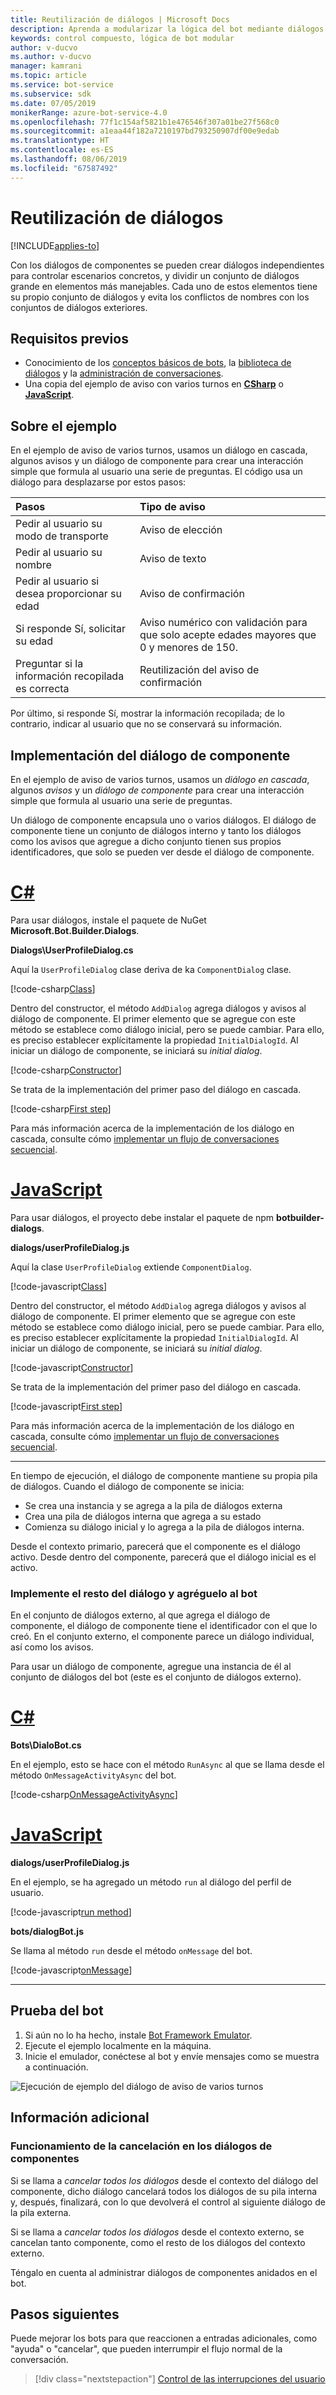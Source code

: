 ```yaml
---
title: Reutilización de diálogos | Microsoft Docs
description: Aprenda a modularizar la lógica del bot mediante diálogos de componentes en Bot Framework SDK.
keywords: control compuesto, lógica de bot modular
author: v-ducvo
ms.author: v-ducvo
manager: kamrani
ms.topic: article
ms.service: bot-service
ms.subservice: sdk
ms.date: 07/05/2019
monikerRange: azure-bot-service-4.0
ms.openlocfilehash: 77f1c154af5821b1e476546f307a01be27f568c0
ms.sourcegitcommit: a1eaa44f182a7210197bd793250907df00e9edab
ms.translationtype: HT
ms.contentlocale: es-ES
ms.lasthandoff: 08/06/2019
ms.locfileid: "67587492"
---
```

# <a name="reuse-dialogs"></a>Reutilización de diálogos

[!INCLUDE[applies-to](../includes/applies-to.md)]

Con los diálogos de componentes se pueden crear diálogos independientes para controlar escenarios concretos, y dividir un conjunto de diálogos grande en elementos más manejables. Cada uno de estos elementos tiene su propio conjunto de diálogos y evita los conflictos de nombres con los conjuntos de diálogos exteriores.

## <a name="prerequisites"></a>Requisitos previos

- Conocimiento de los [conceptos básicos de bots][concept-basics], la [biblioteca de diálogos][concept-dialogs] y la [administración de conversaciones][simple-flow].
- Una copia del ejemplo de aviso con varios turnos en [**CSharp**][cs-sample] o [**JavaScript**][js-sample].

## <a name="about-the-sample"></a>Sobre el ejemplo

En el ejemplo de aviso de varios turnos, usamos un diálogo en cascada, algunos avisos y un diálogo de componente para crear una interacción simple que formula al usuario una serie de preguntas. El código usa un diálogo para desplazarse por estos pasos:

| Pasos        | Tipo de aviso  |
|:-------------|:-------------|
| Pedir al usuario su modo de transporte | Aviso de elección |
| Pedir al usuario su nombre | Aviso de texto |
| Pedir al usuario si desea proporcionar su edad | Aviso de confirmación |
| Si responde Sí, solicitar su edad  | Aviso numérico con validación para que solo acepte edades mayores que 0 y menores de 150. |
| Preguntar si la información recopilada es correcta | Reutilización del aviso de confirmación |

Por último, si responde Sí, mostrar la información recopilada; de lo contrario, indicar al usuario que no se conservará su información.

## <a name="implement-the-component-dialog"></a>Implementación del diálogo de componente

En el ejemplo de aviso de varios turnos, usamos un _diálogo en cascada_, algunos _avisos_ y un _diálogo de componente_ para crear una interacción simple que formula al usuario una serie de preguntas.

Un diálogo de componente encapsula uno o varios diálogos. El diálogo de componente tiene un conjunto de diálogos interno y tanto los diálogos como los avisos que agregue a dicho conjunto tienen sus propios identificadores, que solo se pueden ver desde el diálogo de componente.

# <a name="ctabcsharp"></a>[C#](#tab/csharp)

Para usar diálogos, instale el paquete de NuGet **Microsoft.Bot.Builder.Dialogs**.

**Dialogs\UserProfileDialog.cs**

Aquí la `UserProfileDialog` clase deriva de ka `ComponentDialog` clase.

[!code-csharp[Class](~/../botbuilder-samples/samples/csharp_dotnetcore/05.multi-turn-prompt/Dialogs/UserProfileDialog.cs?range=13)]

Dentro del constructor, el método `AddDialog` agrega diálogos y avisos al diálogo de componente. El primer elemento que se agregue con este método se establece como diálogo inicial, pero se puede cambiar. Para ello, es preciso establecer explícitamente la propiedad `InitialDialogId`. Al iniciar un diálogo de componente, se iniciará su _initial dialog_.

[!code-csharp[Constructor](~/../botbuilder-samples/samples/csharp_dotnetcore/05.multi-turn-prompt/Dialogs/UserProfileDialog.cs?range=17-42)]

Se trata de la implementación del primer paso del diálogo en cascada.

[!code-csharp[First step](~/../botbuilder-samples/samples/csharp_dotnetcore/05.multi-turn-prompt/Dialogs/UserProfileDialog.cs?range=44-54)]

Para más información acerca de la implementación de los diálogo en cascada, consulte cómo [implementar un flujo de conversaciones secuencial](bot-builder-dialog-manage-complex-conversation-flow.md).

# <a name="javascripttabjavascript"></a>[JavaScript](#tab/javascript)

Para usar diálogos, el proyecto debe instalar el paquete de npm **botbuilder-dialogs**.

**dialogs/userProfileDialog.js**

Aquí la clase `UserProfileDialog` extiende `ComponentDialog`.

[!code-javascript[Class](~/../botbuilder-samples/samples/javascript_nodejs/05.multi-turn-prompt/dialogs/userProfileDialog.js?range=24)]

Dentro del constructor, el método `AddDialog` agrega diálogos y avisos al diálogo de componente. El primer elemento que se agregue con este método se establece como diálogo inicial, pero se puede cambiar. Para ello, es preciso establecer explícitamente la propiedad `InitialDialogId`. Al iniciar un diálogo de componente, se iniciará su _initial dialog_.

[!code-javascript[Constructor](~/../botbuilder-samples/samples/javascript_nodejs/05.multi-turn-prompt/dialogs/userProfileDialog.js?range=25-47)]

Se trata de la implementación del primer paso del diálogo en cascada.

[!code-javascript[First step](~/../botbuilder-samples/samples/javascript_nodejs/05.multi-turn-prompt/dialogs/userProfileDialog.js?range=66-73)]

Para más información acerca de la implementación de los diálogo en cascada, consulte cómo [implementar un flujo de conversaciones secuencial](bot-builder-dialog-manage-complex-conversation-flow.md).

---

En tiempo de ejecución, el diálogo de componente mantiene su propia pila de diálogos. Cuando el diálogo de componente se inicia:

- Se crea una instancia y se agrega a la pila de diálogos externa
- Crea una pila de diálogos interna que agrega a su estado
- Comienza su diálogo inicial y lo agrega a la pila de diálogos interna.

Desde el contexto primario, parecerá que el componente es el diálogo activo. Desde dentro del componente, parecerá que el diálogo inicial es el activo.

### <a name="implement-the-rest-of-the-dialog-and-add-it-to-the-bot"></a>Implemente el resto del diálogo y agréguelo al bot

En el conjunto de diálogos externo, al que agrega el diálogo de componente, el diálogo de componente tiene el identificador con el que lo creó. En el conjunto externo, el componente parece un diálogo individual, así como los avisos.

Para usar un diálogo de componente, agregue una instancia de él al conjunto de diálogos del bot (este es el conjunto de diálogos externo).

# <a name="ctabcsharp"></a>[C#](#tab/csharp)

**Bots\DialoBot.cs**

En el ejemplo, esto se hace con el método `RunAsync` al que se llama desde el método `OnMessageActivityAsync` del bot.

[!code-csharp[OnMessageActivityAsync](~/../botbuilder-samples/samples/csharp_dotnetcore/05.multi-turn-prompt/Bots/DialogBot.cs?range=42-48)]

# <a name="javascripttabjavascript"></a>[JavaScript](#tab/javascript)

**dialogs/userProfileDialog.js**

En el ejemplo, se ha agregado un método `run` al diálogo del perfil de usuario.

[!code-javascript[run method](~/../botbuilder-samples/samples/javascript_nodejs/05.multi-turn-prompt/dialogs/userProfileDialog.js?range=55-64)]

**bots/dialogBot.js**

Se llama al método `run` desde el método `onMessage` del bot.

[!code-javascript[onMessage](~/../botbuilder-samples/samples/javascript_nodejs/05.multi-turn-prompt/bots/dialogBot.js?range=30-37)]

---

## <a name="to-test-the-bot"></a>Prueba del bot

1. Si aún no lo ha hecho, instale [Bot Framework Emulator](https://aka.ms/bot-framework-emulator-readme).
1. Ejecute el ejemplo localmente en la máquina.
1. Inicie el emulador, conéctese al bot y envíe mensajes como se muestra a continuación.

![Ejecución de ejemplo del diálogo de aviso de varios turnos](../media/emulator-v4/multi-turn-prompt.png)

## <a name="additional-information"></a>Información adicional

### <a name="how-cancellation-works-for-component-dialogs"></a>Funcionamiento de la cancelación en los diálogos de componentes

Si se llama a _cancelar todos los diálogos_ desde el contexto del diálogo del componente, dicho diálogo cancelará todos los diálogos de su pila interna y, después, finalizará, con lo que devolverá el control al siguiente diálogo de la pila externa.

Si se llama a _cancelar todos los diálogos_ desde el contexto externo, se cancelan tanto componente, como el resto de los diálogos del contexto externo.

Téngalo en cuenta al administrar diálogos de componentes anidados en el bot.

## <a name="next-steps"></a>Pasos siguientes

Puede mejorar los bots para que reaccionen a entradas adicionales, como "ayuda" o "cancelar", que pueden interrumpir el flujo normal de la conversación.

> [!div class="nextstepaction"]
> [Control de las interrupciones del usuario](bot-builder-howto-handle-user-interrupt.md)

<!-- Footnote-style links -->

[concept-basics]: bot-builder-basics.md
[concept-state]: bot-builder-concept-state.md
[concept-dialogs]: bot-builder-concept-dialog.md

[simple-flow]: bot-builder-dialog-manage-conversation-flow.md
[prompting]: bot-builder-prompts.md
[component-dialogs]: bot-builder-compositcontrol.md

[cs-sample]: https://aka.ms/cs-multi-prompts-sample
[js-sample]: https://aka.ms/js-multi-prompts-sample
